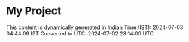# My Project

This content is dynamically generated in Indian Time (IST): 2024-07-03 04:44:09 IST
Converted to UTC: 2024-07-02 23:14:09 UTC
